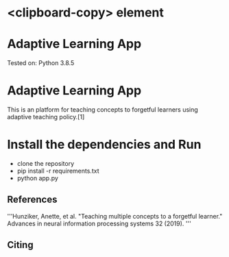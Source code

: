 # &lt;clipboard-copy&gt; element

# Adaptive Learning App




Tested on: Python 3.8.5

# Adaptive Learning App
This is  an platform for teaching concepts to forgetful learners using adaptive teaching policy.[1] 

# Install the dependencies and Run 
- clone the repository
- pip install -r requirements.txt
- python app.py




## References

'''Hunziker, Anette, et al. "Teaching multiple concepts to a forgetful learner." Advances in neural information processing systems 32 (2019).
'''

## Citing